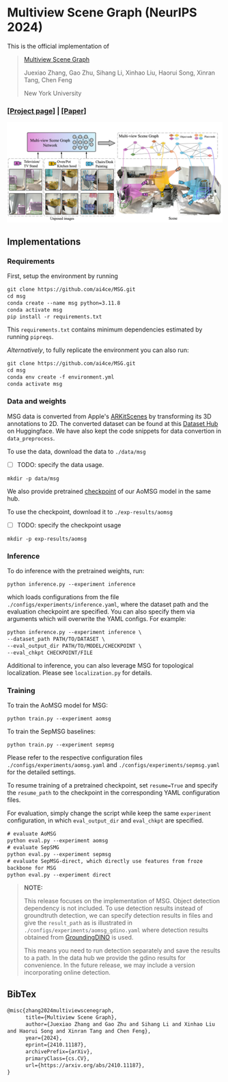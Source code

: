 # Multiview Scene Graph (NeurIPS 2024)
This is the official implementation of 
>[Multiview Scene Graph](https://ai4ce.github.io/MSG/) 
>
>Juexiao Zhang, Gao Zhu, Sihang Li, Xinhao Liu, Haorui Song, Xinran Tang, Chen Feng
>
> New York University

### [**[Project page]**](https://www.ai4ce.github.io/MSG) **|** [**[Paper]**](https://arxiv.org/abs/2410.11187)

![teaser](./media/teaser.jpg)
## Implementations
### Requirements

First, setup the environment by running
```shell
git clone https://github.com/ai4ce/MSG.git
cd msg
conda create --name msg python=3.11.8
conda activate msg
pip install -r requirements.txt
```
This `requirements.txt` contains minimum dependencies estimated by running `pipreqs`.

*Alternatively*, to fully replicate the environment you can also run:
```shell
git clone https://github.com/ai4ce/MSG.git
cd msg
conda env create -f environment.yml
conda activate msg
```
### Data and weights

MSG data is converted from Apple's [ARKitScenes](https://github.com/apple/ARKitScenes) by transforming its 3D annotations to 2D.
The converted dataset can be found at this [Dataset Hub](https://huggingface.co/datasets/ai4ce/MSG) on Huggingface.
We have also kept the code snippets for data convertion in `data_preprocess`.

To use the data, download the data to `./data/msg`
- [ ] TODO: specify the data usage. 

```shell
mkdir -p data/msg
```

We also provide pretrained [checkpoint](https://huggingface.co/datasets/ai4ce/MSG) of our AoMSG model in the same hub.

To use the checkpoint, download it to `./exp-results/aomsg`
- [ ] TODO: specify the checkpoint usage

```shell
mkdir -p exp-results/aomsg

```

### Inference

To do inference with the pretrained weights, run:

```shell
python inference.py --experiment inference
```
which loads configurations from the file `./configs/experiments/inference.yaml`, where the dataset path and the evaluation checkpoint are specified.
You can also specify them via arguments which will overwrite the YAML configs. For example:
```shell
python inference.py --experiment inference \
--dataset_path PATH/TO/DATASET \
--eval_output_dir PATH/TO/MODEL/CHECKPOINT \
--eval_chkpt CHECKPOINT/FILE
```

Additional to inference, you can also leverage MSG for topological localization. Please see `localization.py` for details.

### Training

To train the AoMSG model for MSG:
```shell
python train.py --experiment aomsg
```

To train the SepMSG baselines:
```shell
python train.py --experiment sepmsg
```
Please refer to the respective configuration files `./configs/experiments/aomsg.yaml` and `./configs/experiments/sepmsg.yaml` for the detailed settings.

To resume training of a pretrained checkpoint, set `resume=True` and specify the `resume_path` to the checkpoint in the corresponding YAML configuration files.


For evaluation, simply change the script while keep the same `experiment` configuration, in which `eval_output_dir` and `eval_chkpt` are specified.
```shell
# evaluate AoMSG
python eval.py --experiment aomsg 
# evaluate SepSMG
python eval.py --experiment sepmsg 
# evaluate SepMSG-direct, which directly use features from froze backbone for MSG
python eval.py --experiment direct 
```

> **NOTE:**
> 
> This release focuses on the implementation of MSG. Object detection dependency is not included. 
> To use detection results instead of groundtruth detection, we can specify detection results in files and give the `result_path` as is illustrated in `./configs/experiments/aomsg_gdino.yaml` where detection results obtained from [GroundingDINO](https://github.com/IDEA-Research/GroundingDINO) is used.
> 
> This means you need to run detection separately and save the results to a path. In the data hub we provide the gdino results for convenience. In the future release, we may include a version incorporating online detection.

## BibTex
```
@misc{zhang2024multiviewscenegraph,
      title={Multiview Scene Graph}, 
      author={Juexiao Zhang and Gao Zhu and Sihang Li and Xinhao Liu and Haorui Song and Xinran Tang and Chen Feng},
      year={2024},
      eprint={2410.11187},
      archivePrefix={arXiv},
      primaryClass={cs.CV},
      url={https://arxiv.org/abs/2410.11187}, 
}
```
